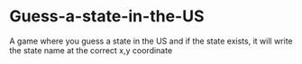 # Guess-a-state-in-the-US
A game where you guess a state in the US and if the state exists, it will write the state name at the correct x,y coordinate
